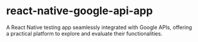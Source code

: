 # react-native-google-api-app
A React Native testing app seamlessly integrated with Google APIs, offering a practical platform to explore and evaluate their functionalities.

